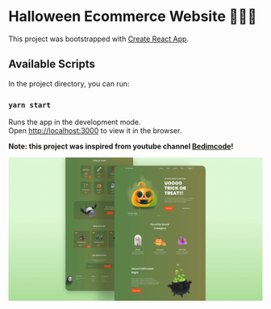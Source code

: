 # Halloween Ecommerce Website 🎃🎃🎃

This project was bootstrapped with [Create React App](https://github.com/facebook/create-react-app).

## Available Scripts

In the project directory, you can run:

### `yarn start`

Runs the app in the development mode.\
Open [http://localhost:3000](http://localhost:3000) to view it in the browser.

**Note: this project was inspired from youtube channel [Bedimcode](https://www.youtube.com/c/Bedimcode)!**

![halloween](/preview.png)
